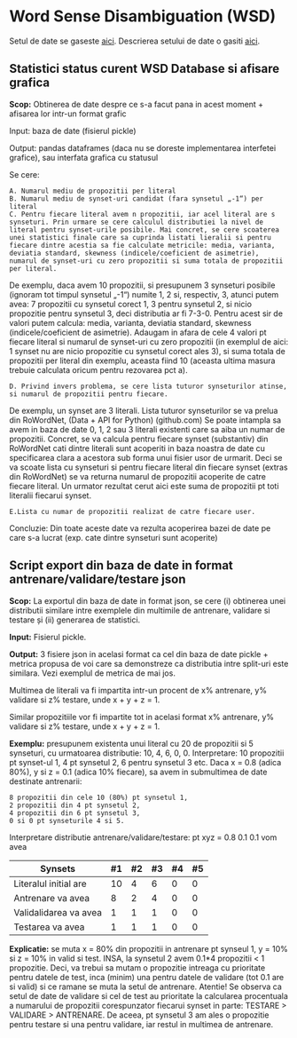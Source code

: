 # Word Sense Disambiguation (WSD)

Setul de date se gaseste [aici](https://drive.google.com/file/d/1IV_nodlm-dw-EWl1DtngkATgAldEdAGO/view). Descrierea setului de date o gasiti [aici](https://github.com/iamta/wsd/blob/main/Romanian%20WordNet%20%26%20WSD%20DB%20%20description.md).

## Statistici status curent WSD Database si afisare grafica

**Scop:** Obtinerea de date despre ce s-a facut pana in acest moment + afisarea lor intr-un format grafic

Input: baza de date (fisierul pickle)

Output: pandas dataframes (daca nu se doreste implementarea interfetei grafice), sau interfata grafica cu statusul

Se cere:

    A. Numarul mediu de propozitii per literal
    B. Numarul mediu de synset-uri candidat (fara synsetul „-1“) per literal
    C. Pentru fiecare literal avem n propozitii, iar acel literal are s synseturi. Prin urmare se cere calculul distributiei la nivel de literal pentru synset-urile posibile. Mai concret, se cere scoaterea unei statistici finale care sa cuprinda listati lieralii si pentru fiecare dintre acestia sa fie calculate metricile: media, varianta, deviatia standard, skewness (indicele/coeficient de asimetrie), numarul de synset-uri cu zero propozitii si suma totala de propozitii per literal.

De exemplu, daca avem 10 propozitii, si presupunem 3 synseturi posibile (ignoram tot timpul synsetul „-1“) numite 1, 2 si, respectiv, 3, atunci putem avea: 7 propozitii cu synsetul corect 1, 3 pentru synsetul 2, si nicio propozitie pentru synsetul 3, deci distributia ar fi 7-3-0. Pentru acest sir de valori putem calcula: media, varianta, deviatia standard, skewness (indicele/coeficient de asimetrie). Adaugam in afara de cele 4 valori pt fiecare literal si numarul de synset-uri cu zero propozitii (in exemplul de aici: 1 synset nu are nicio propozitie cu synsetul corect ales 3), si suma totala de propozitii per literal din exemplu, aceasta fiind 10 (aceasta ultima masura trebuie calculata oricum pentru rezovarea pct a).

    D. Privind invers problema, se cere lista tuturor synseturilor atinse, si numarul de propozitii pentru fiecare.

De exemplu, un synset are 3 literali. Lista tuturor synseturilor se va prelua din RoWordNet, (Data + API for Python) (github.com) Se poate intampla sa avem in baza de date 0, 1, 2 sau 3 literali existenti care sa aiba un numar de propozitii. Concret, se va calcula pentru fiecare synset (substantiv) din RoWordNet cati dintre literali sunt acoperiti in baza noastra de date cu specificarea clara a acestora sub forma unui fisier usor de urmarit. Deci se va scoate lista cu synseturi si pentru fiecare literal din fiecare synset (extras din RoWordNet) se va returna numarul de propozitii acoperite de catre fiecare literal. Un urmator rezultat cerut aici este suma de propozitii pt toti literalii fiecarui synset.

    E.Lista cu numar de propozitii realizat de catre fiecare user.

Concluzie: Din toate aceste date va rezulta acoperirea bazei de date pe care s-a lucrat (exp. cate dintre synseturi sunt acoperite)


## Script export din baza de date in format antrenare/validare/testare json

**Scop:** La exportul din baza de date in format json, se cere (i) obtinerea unei distributii similare intre exemplele din multimile de antrenare, validare si testare și (ii) generarea de statistici.

**Input:** Fisierul pickle.

**Output:** 3 fisiere json in acelasi format ca cel din baza de date pickle + metrica propusa de voi care sa demonstreze ca distributia intre split-uri este similara. Vezi exemplul de metrica de mai jos.

Multimea de literali va fi impartita intr-un procent de x% antrenare, y% validare si z% testare, unde x + y + z = 1.

Similar propozitiile vor fi impartite tot in acelasi format x% antrenare, y% validare si z% testare, unde x + y + z = 1.

**Exemplu:** presupunem existenta unui literal cu 20 de propozitii si 5 synseturi, cu urmatoarea distributie: 10, 4, 6, 0, 0. Interpretare: 10 propozitii pt synset-ul 1, 4 pt synsetul 2, 6 pentru synsetul 3 etc. Daca x = 0.8 (adica 80%), y si z = 0.1 (adica 10% fiecare), sa avem in submultimea de date destinate antrenarii:

    8 propozitii din cele 10 (80%) pt synsetul 1,
    2 propozitii din 4 pt synsetul 2,
    4 propozitii din 6 pt synsetul 3,
    0 si 0 pt synseturile 4 si 5.

Interpretare distributie antrenare/validare/testare: pt xyz = 0.8 0.1 0.1 vom avea

|Synsets|#1|#2|#3|#4|#5|
|---|---|---|---|---|---|
|Literalul initial are|10|4|6|0|0|
|Antrenare va avea|8|2|4|0|0|
|Validalidarea va avea|1|1|1|0|0|
|Testarea va avea|1|1|1|0|0|

**Explicatie:** se muta x = 80% din propozitii in antrenare pt synseul 1, y = 10% si z = 10% in valid si test. INSA, la synsetul 2 avem 0.1*4 propozitii < 1 propozitie. Deci, va trebui sa mutam o propozitie intreaga cu prioritate pentru datele de test, inca (minim) una pentru datele de validare (tot 0.1 are si valid) si ce ramane se muta la setul de antrenare. Atentie! Se observa ca setul de date de validare si cel de test au prioritate la calcularea procentuala a numarului de propozitii corespunzator fiecarui synset in parte: TESTARE > VALIDARE > ANTRENARE. De aceea, pt synsetul 3 am ales o propozitie pentru testare si una pentru validare, iar restul in multimea de antrenare. 

